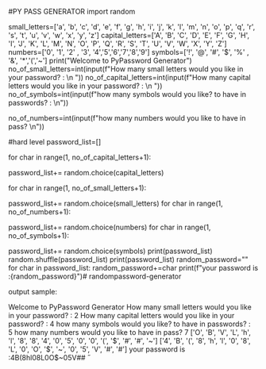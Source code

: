#PY PASS GENERATOR
import random


small_letters=['a', 'b', 'c', 'd', 'e', 'f', 'g', 'h', 'i', 'j', 'k', 'l', 'm', 'n', 'o', 'p', 'q', 'r', 's', 't', 'u', 'v', 'w', 'x', 'y', 'z']
capital_letters=['A', 'B', 'C', 'D', 'E', 'F', 'G', 'H', 'I', 'J', 'K', 'L', 'M', 'N', 'O', 'P', 'Q', 'R', 'S', 'T', 'U', 'V', 'W', 'X', 'Y', 'Z']
numbers=['0', '1', '2' , '3', '4','5','6','7','8','9']
symbols=['!', '@', '#', '$', '%' , '&', '*','(','~']
print("Welcome to PyPassword Generator")
no_of_small_letters=int(input(f"How many small letters would you like in your password? : \n "))
no_of_capital_letters=int(input(f"How many capital letters would you like in your password? : \n "))
no_of_symbols=int(input(f"how many symbols would you like? to have in passwords? :  \n"))

no_of_numbers=int(input(f"how many numbers would you like to have in pass? \n"))


#hard level
password_list=[]

for char in range(1, no_of_capital_letters+1):

  password_list+= random.choice(capital_letters)
  
for char in range(1, no_of_small_letters+1):

  password_list+= random.choice(small_letters)
for char in range(1, no_of_numbers+1):

  password_list+= random.choice(numbers)
for char in range(1, no_of_symbols+1):

  password_list+= random.choice(symbols)
print(password_list)
random.shuffle(password_list)
print(password_list)
random_password=""
for char in password_list:
  random_password+=char
print(f"your password is :{random_password}")# randompassword-generator


output sample:


Welcome to PyPassword Generator
How many small letters would you like in your password? : 
 2
How many capital letters would you like in your password? : 
 4
how many symbols would you like? to have in passwords? :  
5
how many numbers would you like to have in pass? 
7
['O', 'B', 'V', 'L', 'h', 'l', '8', '8', '4', '0', '5', '0', '0', '(', '$', '#', '#', '~']
['4', 'B', '(', '8', 'h', 'l', '0', '8', 'L', '0', 'O', '$', '~', '0', '5', 'V', '#', '#']
your password is :4B(8hl08L0O$~05V##
 




